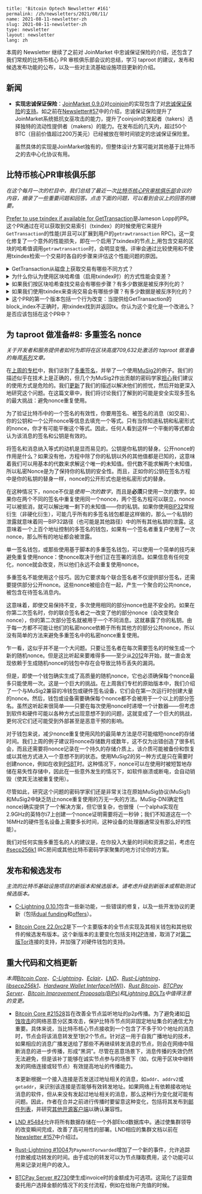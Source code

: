 ```
title: 'Bitcoin Optech Newsletter #161'
permalink: /zh/newsletters/2021/08/11/
name: 2021-08-11-newsletter-zh 
slug: 2021-08-11-newsletter-zh 
type: newsletter
layout: newsletter
lang: zh
```

本周的 Newsletter 继续了之前对 JoinMarket 中忠诚保证保险的介绍，还包含了我们常规的比特币核心 PR 审核俱乐部会议的总结，学习 taproot 的建议，发布和候选发布功能的公布，以及一些对主流基础设施项目更新的介绍。

## 新闻
- **实现忠诚保证保险**：[JoinMarket 0.9.0](https://github.com/JoinMarket-Org/joinmarket-clientserver/releases/tag/v0.9.0)对[coinjoin](https://bitcoinops.org/en/topics/coinjoin/)的实现包含了对[忠诚保证保险](https://gist.github.com/chris-belcher/18ea0e6acdb885a2bfbdee43dcd6b5af/)的[支持](https://github.com/JoinMarket-Org/joinmarket-clientserver/blob/master/docs/release-notes/release-notes-0.9.0.md#fidelity-bond-for-improving-sybil-attack-resistance)。如之前在[Newsletter#57](https://bitcoinops.org/en/newsletters/2019/07/31/#fidelity-bonds-for-improved-sybil-resistance)中的介绍，忠诚保证保险提升了JoinMarket系统抵抗女巫攻击的能力，提升了coinjoin的发起者（takers）选择独特的流动性提供者（makers）的能力。在发布后的几天内，超过50个BTC（目前价值超过200万美元）已经被放在带时间锁定的忠诚保证保险里。

  虽然具体的实现是JoinMarket独有的，但整体设计方案可能对其他基于比特币之的去中心化协议有用。

## 比特币核心PR审核俱乐部
*在这个每月一次的栏目中，我们总结了最近一次[比特币核心PR审核俱乐部](https://bitcoincore.reviews/)会议的内容，摘录了一些重要问题和回答。点击下面的问题，可以看到会议上的回答的摘要。*

[Prefer to use txindex if available for GetTransaction](https://bitcoinops.org/en/newsletters/2021/08/11/)是Jameson Lopp的PR。这个PR通过在可以获取到交易索引（txindex）的时候使用它来提升`GetTransaction`的性能(并且可以扩展到用户的`getrawtransaction` RPC)。这一变化修复了一个意外的性能损失，即在一个启用了txindex的节点上,用包含交易的区块的哈希值调用`getrawtransaction`时，会明显变慢。评审会通过比较使用和不使用txindex检索一个交易时各自的步骤来评估这个性能问题的原因。

<details><summary>GetTransaction从磁盘上获取交易有哪些不同方式？
</summary>

交易可以从mempool中获取（如果未确认），或者通过从磁盘中获取整个块并搜索交易，或者使用txindex从磁盘中直接获取交易。[➚](https://bitcoincore.reviews/22383#l-33)
</details>

<details><summary>为什么你认为使用区块哈希值（启用txindex时）的方式性能会变差？
</summary>

与会者猜测，瓶颈在于区块的反序列化。另一个问题也是使用这个方式独有的--尽管不那么耗时--是对整个交易列表的线性搜索。[➚](https://bitcoincore.reviews/22383#l-42)
</details>

<details><summary>如果我们按区块哈希查找交易会有哪些步骤？有多少数据是被反序列化的？
</summary>

我们首先使用区块索引来找到访问区块所需的文件和字节偏移。然后我们获取并反序列化整个区块，在交易列表中扫描，直到找到匹配的交易。这涉及到对大约1-2MB的数据进行反序列化。[➚](https://bitcoincore.reviews/22383#l-56)
</details>

<details><summary>如果我们使用txindex来查询交易会有哪些步骤？有多少数据是被反序列化的？
</summary>

txindex将交易id映射到文件、块的位置（类似于块索引）以及blk*.dat文件中的交易开始位置的偏移量。我们获取并反序列化块头和交易。区块头是80字节，可以用于向用户返回区块哈希（这是不存储在txindex中的信息）。交易可以是任何大小，但通常是区块大小几千分之一。[➚](https://bitcoincore.reviews/22383#l-88)
</details>

<details><summary>这个PR的第一个版本包括一个行为改变：当提供给GetTransaction的block_index不正确时，用txindex找到并返回tx。你认为这个变化是一个改进么？是否应该包括在这个PR中？
</summary>

与会者同意，这可能是有帮助的，但会产生误导。通知用户错误的区块哈希被输入会更好。他们还指出，性能改进和行为改变最好分成单独的PR。[➚](https://bitcoincore.reviews/22383#l-128)
</details>

## 为 taproot 做准备#8: 多重签名 nonce
*关于开发者和服务提供者如何为即将在区块高度709,632处激活的 taproot 做准备的每周[系列](https://bitcoinops.org/en/preparing-for-taproot/)文章。*

在[上周的专栏](https://bitcoinops.org/en/preparing-for-taproot/#multisignature-overview)中，我们谈到了[多重签名](https://bitcoinops.org/en/topics/multisignature/)，并举了一个使用[MuSig2](https://bitcoinops.org/en/topics/musig/)的例子。我们的描述似乎在技术上是正确的，但几个为MuSig2作出贡献的密码学家[担心](https://gnusha.org/secp256k1/2021-08-04.log)我们建议的使用方式是危险的。我们[更新](https://github.com/bitcoinops/bitcoinops.github.io/pull/622)了我们的描述以解决他们的担忧，然后开始更深入地研究这个问题。在这篇文章中，我们将讨论我们了解到的可能是安全实现多签名的最大挑战：避免nonce重复使用。

为了验证比特币中的一个签名的有效性，你要用签名、被签名的消息（如交易）、你的公钥和一个公开nonce等信息去填充一个等式。只有当你知道私钥和私密形式的nonce，你才有可能平衡这个等式。因此，任何人看到这样一个平衡的等式都会认为该消息的签名和公钥是有效的。

将签名和消息纳入等式的动机是显而易见的。公钥是你私钥的替身。公开nonce的作用是什么？如果没有他，方程中除了你的私钥以外的其他值都是已知的，这意味着我们可以用基本的代数来求解这个唯一的未知值。但代数不能求解两个未知值，所以私密Nonce是为了保持你的私钥的安全性。而且，正如你的公钥在签名方程中是你的私钥的替身一样，nonce的公开形式也是他私密形式的替身。

在这种情况下，nonce不仅是*使用一次的数字*，而且是**必须**只使用一次的数字。如果你在两个不同的签名中重复使用同一个nonce，两个签名方程可以联立，nonce可以被抵消，就可以解出唯一剩下的未知值——你的私钥。如果你使用[BIP32](https://github.com/bitcoin/bips/blob/master/bip-0032.mediawiki)常规衍生（非硬化衍生），可能几乎所有的多签名钱包都是这样做的，那么一个私钥的泄露就意味着同一BIP32路径（也可能是其他路径）中的所有其他私钥的泄露。这意味着一个上百个地址控制的多签名的钱包，如果有一个签名者重复户使用了一次nonce，那么所有的地址都会被泄露。

单一签名钱包，或那些使用基于脚本的多重签名钱包，可以使用一个简单的技巧来避免重复使用nonce：使nonce取决于他们正在签署的消息。如果信息有任何变化，nonce就会改变，所以他们永远不会重复使用nonce。

多重签名不能使用这个技巧。因为它要求每个联合签名者不仅提供部分签名，还需要提供部分公开nonce。这些nonce被组合在一起，产生一个聚合的公共nonce，被包含在待签名消息内。

这意味着，即使交易保持不变，多次使用相同的部分nonce也是不安全的。如果在你第二次签名时，你的联合签名者之一改变了他的部分nonce（会改变聚合nonce），你的第二次部分签名就被用于一个不同消息。这就暴露了你的私钥。由于每一方都不可能让他们的私密nonce依赖于所有其他方的部分公共nonce，所以没有简单的方法来避免多重签名中的私密nonce重复使用。

乍一看，这似乎并不是一个大问题。只要让签名者在每次需要签名的时候生成一个新的随机nonce。但是这比听起来要难得多——至少从[2012](https://web.archive.org/web/20160308014317/http://www.nilsschneider.net/2013/01/28/recovering-bitcoin-private-keys.html)年开始，就一直会发现依赖于生成随机nonce的钱包中存在会导致比特币丢失的漏洞。

但是，即使一个钱包确实生成了高质量的随机nonce，它也必须确保每个nonce最多只能使用一次。这是一个巨大的挑战。在上周我们专栏的原始版本中，我们介绍了一个与MuSig2兼容的冷钱包或硬件签名设备，它们会在第一次运行时创建大量的nonce。然后，钱包或设备需要确保每个nonce都不会被用于一个以上的部分签名。虽然这听起来很简单——只要在每次使用nonce时递增一个计数器——但考虑到软件和硬件可能以各种方式出现意想不到的问题，这就变成了一个巨大的挑战，更何况它们还可能受到外部甚至是恶意干预的影响。

对于钱包来说，减少nonce重复使用风险的最简单方法是尽可能缩短nonce的存储时间。我们上周的例子建议将nonce存储数月或数年，这不仅为出错创造了很多机会，而且还需要将nonce记录在一个持久的存储介质上，该介质可能被备份和恢复或以其他方式进入一个意想不到的状态。使用MuSig2的另一种方式是只在需要时创建nonce，例如在收到[PSBT](https://bitcoinops.org/en/topics/psbt/)时。这种情况下，nonce可以在使用时被短暂地存储在易失性存储中，因此在一些意外发生的情况下，如软件崩溃或断电，会自动销毁（使其无法被重复使用）。

尽管如此，研究这个问题的密码学家们还是非常关注在原始MuSig协议(MuSig1)和MuSig2中缺乏防止nonce重复使用的万无一失的方法。MuSig-DN(确定性nonce)确实提供了一个解决方案，但它很复杂，也很慢（一个alpha实现在2.9GHz的英特尔i7上创建一个nonce证明需要将近一秒钟；我们不知道这在一个16MHz的硬件签名设备上需要多长时间，这种设备的处理器通常没有那么好的性能）。

我们对任何实施多重签名的人的建议是，在你投入大量的时间和资源之前，考虑在[#secp256k1](https://web.libera.chat/?channels=#secp256k1) IRC房间或其他比特币密码学家聚集的地方讨论你的方案。

## 发布和候选发布
*主流的比特币基础设施项目的新版本和候选版本。请考虑升级到新版本或帮助测试候选版本。*

- [C-Lightning 0.10.1](https://github.com/ElementsProject/lightning/releases/tag/v0.10.1)包含一些新功能，一些错误的修复，以及一些开发协议的更新（包括[dual funding](https://bitcoinops.org/en/topics/dual-funding/)和[offers](https://bitcoinops.org/en/topics/offers/)）。

- [Bitcoin Core 22.0rc2](https://bitcoincore.org/bin/bitcoin-core-22.0/)是下一个主要版本的全节点实现及其相关钱包和其他软件的候选发布版本。这个新版本的主要变化包括支持[I2P](https://bitcoinops.org/en/topics/anonymity-networks/)连接，取消了对[第二版Tor](https://bitcoinops.org/en/topics/anonymity-networks/)连接的支持，并加强了对硬件钱包的支持。

## 重大代码和文档更新
*本周[Bitcoin Core](https://github.com/bitcoin/bitcoin)、[C-Lightning](https://github.com/ElementsProject/lightning)、[Eclair](https://github.com/ACINQ/eclair)、[LND](https://github.com/lightningnetwork/lnd/)、[Rust-Lightning](https://github.com/rust-bitcoin/rust-lightning)、[libsecp256k1](https://github.com/bitcoin-core/secp256k1)、[Hardware Wallet Interface(HWI)](https://github.com/bitcoin-core/HWI)、[Rust Bitcoin](https://github.com/rust-bitcoin/rust-bitcoin)、[BTCPay Server](https://bitcoinops.org/en/newsletters/2021/08/11/)、[Bitcoin Improvement Proposals(BIPs)](https://github.com/bitcoin/bips/)和[Lightning BOLTs](https://github.com/lightningnetwork/lightning-rfc/)中值得注意的变更。*

- [Bitcoin Core #21528](https://github.com/bitcoin/bitcoin/issues/21528)旨在改善全节点监听地址的p2p传播。为了避免诸如[日蚀攻击](https://bitcoinops.org/en/topics/eclipse-attacks/)的网络恶意分区类攻击，保护比特币节点同非固定地址集合的通信尤为重要。具体来说，当比特币核心节点接收到一个包含了不多于10个地址的消息时，节点会将该消息转发至1到2个节点。针对这一用于自我广播地址的技术，如果相应的消息广播发送给了那些不再继续转发消息的节点，则会在网络中阻断消息的进一步传播，形成“黑洞”。尽管在恶意场景下，消息传播的失效仍然无法避免，但是该补丁能够在诚实节点参与的场景下（如，仅用于区块中继转发的网络连接或轻节点）有效提高地址的传播能力。

  本更新根据一个接入连接是否发送过地址相关的消息，如`addr`、`addrv2`或`getaddr`，来识别该连接是否能够有效转发地址。如果网络上有依赖接收地址消息的软件，但从来没有发起过地址相关的消息，那么这种行为变化就可能有问题。因此，作者在合并之前进行传播时要留意这种变化，包括将其发布到[邮件列表](https://lists.linuxfoundation.org/pipermail/bitcoin-dev/2021-April/018784.html)，并研究[其他开源客户端](https://github.com/bitcoin/bitcoin/pull/21528#issuecomment-809906430)以确认兼容性。

- [LND #5484](https://github.com/lightningnetwork/lnd/issues/5484)允许将所有数据存储在一个外部Etcd数据库中。通过使集群领导的改变瞬间完成，改善了高可用性的部署。LND相应的集群文档以前在[Newsletter #157](https://bitcoinops.org/en/newsletters/2021/07/14/#lnd-5447)中介绍过。

- [Rust-Lightning #1004](https://github.com/rust-bitcoin/rust-lightning/issues/1004)为`PaymentForwarded`增加了一个新的事件，允许追踪付款被成功转发的时间。由于成功的转发可以为节点赚取费用，这个功能可以用来记录对用户的收入。

- [BTCPay Server #2730](https://github.com/btcpayserver/btcpayserver/pull/2730)使生成invoice时的金额成为可选项。这简化了运营商委托用户选择金额的情况下的支付流程，例如在给账户充值的时候。
